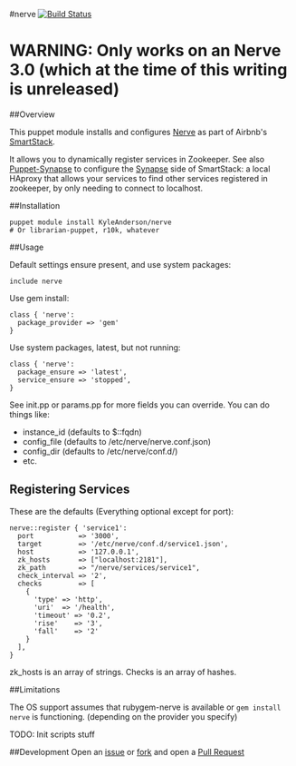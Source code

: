 #nerve
[![Build Status](https://travis-ci.org/solarkennedy/puppet-nerve.png)](https://travis-ci.org/solarkennedy/puppet-nerve)

# WARNING: Only works on an Nerve 3.0 (which at the time of this writing is unreleased)

##Overview

This puppet module installs and configures [Nerve](https://github.com/airbnb/nerve) as part of Airbnb's [SmartStack](http://nerds.airbnb.com/smartstack-service-discovery-cloud/).

It allows you to dynamically register services in Zookeeper. See also [Puppet-Synapse](https://github.com/solarkennedy/puppet-synapse) to configure the [Synapse](https://github.com/airbnb/synapse) side of SmartStack: a local HAproxy that allows your services to find other services registered in zookeeper, by only needing to connect to localhost.

##Installation

    puppet module install KyleAnderson/nerve
    # Or librarian-puppet, r10k, whatever

##Usage

Default settings ensure present, and use system packages:

    include nerve

Use gem install:
 
    class { 'nerve': 
      package_provider => 'gem'
    }

Use system packages, latest, but not running:

    class { 'nerve':
      package_ensure => 'latest',
      service_ensure => 'stopped',
    }

See init.pp or params.pp for more fields you can override. You can do things like:
 - instance\_id (defaults to $::fqdn)
 - config\_file (defaults to /etc/nerve/nerve.conf.json)
 - config\_dir  (defaults to /etc/nerve/conf.d/)
 - etc.

## Registering Services

These are the defaults (Everything optional except for port):

    nerve::register { 'service1':
      port           => '3000',
      target         => '/etc/nerve/conf.d/service1.json',
      host           => '127.0.0.1',
      zk_hosts       => ["localhost:2181"],
      zk_path        => "/nerve/services/service1",
      check_interval => '2',
      checks         => [
        {
          'type' => 'http',
          'uri'  => '/health',
          'timeout' => '0.2',
          'rise'    => '3',
          'fall'    => '2'
        }
      ],
    }

zk\_hosts is an array of strings. Checks is an array of hashes. 

##Limitations

The OS support assumes that rubygem-nerve is available or `gem install nerve` is functioning. (depending on the provider you specify)

TODO: Init scripts stuff

##Development
Open an [issue](https://github.com/solarkennedy/puppet-nerve/issues) or 
[fork](https://github.com/solarkennedy/puppet-nerve/fork) and open a 
[Pull Request](https://github.com/solarkennedy/puppet-nerve/pulls)
